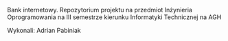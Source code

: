 Bank internetowy. Repozytorium projektu na przedmiot Inżynieria Oprogramowania na III semestrze kierunku Informatyki Technicznej na AGH

Wykonali:
Adrian Pabiniak